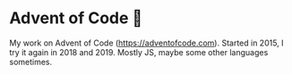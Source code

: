 # Advent of Code 🎄

My work on Advent of Code (https://adventofcode.com). Started in 2015, I try it again in 2018 and 2019.
Mostly JS, maybe some other languages sometimes.

